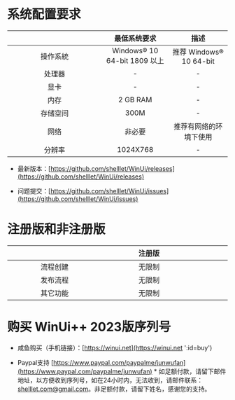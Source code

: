 # 系统配置要求

| <div style="width:200px"/> |         最低系统要求         |          描述           |
| :------------------------: | :--------------------------: | :---------------------: |
|          操作系統          | Windows® 10 64-bit 1809 以上 | 推荐 Windows® 10 64-bit |
|           处理器           |              -               |            -            |
|            显卡            |              -               |            -            |
|            内存            |           2 GB RAM           |            -            |
|          存储空间          |             300M             |            -            |
|            网络            |            非必要            | 推荐有网络的环境下使用  |
|           分辨率           |           1024X768           |            -            |


* 最新版本：[https://github.com/shelllet/WinUi/releases](https://github.com/shelllet/WinUi/releases)
  
* 问题提交：[https://github.com/shelllet/WinUi/issues](https://github.com/shelllet/WinUi/issues)

# 注册版和非注册版

| <div style="width:200px"/> | <div style="width:200px">注册版</div> | <div style="width:200px">非注册版</div> |
| :------------------------: | :-----------------------------------: | :-------------------------------------: |
|          流程创建          |                无限制                 |                限制为2个                |
|          发布流程          |                无限制                 |                                         |
|          其它功能          |                无限制                 |                 无限制                  |


# 购买 WinUi++ 2023版序列号

* 咸鱼购买（手机链接）：[https://winui.net](https://winui.net ':id=buy')

<script>
  Docsify.get('http://localhost:8000/buy_url?v=0.2').then((text)=>{  
    document.getElementById('buy').href = text; 
    document.getElementById('buy').innerText = text;
  });
</script>

* Paypal支持 [https://www.paypal.com/paypalme/junwufan](https://www.paypal.com/paypalme/junwufan) * 如足额付款，请留下邮件地址，以方便收到序列号，如在24小时内，无法收到，请邮件联系：shelllet.com@gmail.com。非足额付款，请留下姓名，感谢您的支持。
